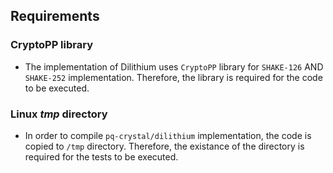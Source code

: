 ## Requirements

### CryptoPP library

* The implementation of Dilithium uses `CryptoPP` library for `SHAKE-126` AND `SHAKE-252` implementation. Therefore, the library is required for the code to be executed.

### Linux *tmp* directory

* In order to compile `pq-crystal/dilithium` implementation, the code is copied to `/tmp` directory. Therefore, the existance of the directory is required for the tests to be executed.